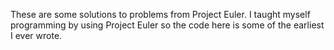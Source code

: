 These are some solutions to problems from Project Euler.  I taught myself programming by using Project Euler so the code here is some of the earliest I ever wrote. 